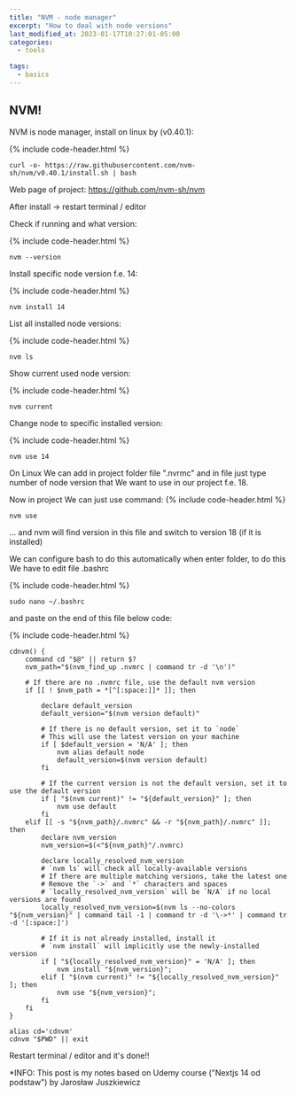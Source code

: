 ```yaml
---
title: "NVM - node manager"
excerpt: "How to deal with node versions"
last_modified_at: 2023-01-17T10:27:01-05:00
categories:
  - tools

tags: 
  - basics
---
```


<!-- short introduction -->
## NVM!

NVM is node manager, install on linux by  (v0.40.1):

{% include code-header.html %}
```
curl -o- https://raw.githubusercontent.com/nvm-sh/nvm/v0.40.1/install.sh | bash
```

Web page of project:
https://github.com/nvm-sh/nvm

After install -> restart terminal / editor

Check if running and what version:

{% include code-header.html %}
```
nvm --version
```

Install specific node version f.e. 14:

{% include code-header.html %}
```
nvm install 14
```

List all installed node versions:

{% include code-header.html %}
```
nvm ls
```

Show current used node version:

{% include code-header.html %}
```
nvm current
```

Change node to specific installed version:

{% include code-header.html %}
```
nvm use 14
```

On Linux We can add in project folder file ".nvrmc" and in file just type number of node version that We want to use in our project f.e. 18.

Now in project We can just use command:
{% include code-header.html %}
```
nvm use
```

... and nvm will find version in this file and switch to version 18 (if it is installed)

We can configure bash to do this automatically when enter folder, to do this We have to edit file .bashrc

{% include code-header.html %}
```
sudo nano ~/.bashrc
```

and paste on the end of this file below code:

{% include code-header.html %}
```
cdnvm() {
    command cd "$@" || return $?
    nvm_path="$(nvm_find_up .nvmrc | command tr -d '\n')"

    # If there are no .nvmrc file, use the default nvm version
    if [[ ! $nvm_path = *[^[:space:]]* ]]; then

        declare default_version
        default_version="$(nvm version default)"

        # If there is no default version, set it to `node`
        # This will use the latest version on your machine
        if [ $default_version = 'N/A' ]; then
            nvm alias default node
            default_version=$(nvm version default)
        fi

        # If the current version is not the default version, set it to use the default version
        if [ "$(nvm current)" != "${default_version}" ]; then
            nvm use default
        fi
    elif [[ -s "${nvm_path}/.nvmrc" && -r "${nvm_path}/.nvmrc" ]]; then
        declare nvm_version
        nvm_version=$(<"${nvm_path}"/.nvmrc)

        declare locally_resolved_nvm_version
        # `nvm ls` will check all locally-available versions
        # If there are multiple matching versions, take the latest one
        # Remove the `->` and `*` characters and spaces
        # `locally_resolved_nvm_version` will be `N/A` if no local versions are found
        locally_resolved_nvm_version=$(nvm ls --no-colors "${nvm_version}" | command tail -1 | command tr -d '\->*' | command tr -d '[:space:]')

        # If it is not already installed, install it
        # `nvm install` will implicitly use the newly-installed version
        if [ "${locally_resolved_nvm_version}" = 'N/A' ]; then
            nvm install "${nvm_version}";
        elif [ "$(nvm current)" != "${locally_resolved_nvm_version}" ]; then
            nvm use "${nvm_version}";
        fi
    fi
}

alias cd='cdnvm'
cdnvm "$PWD" || exit
```

Restart terminal / editor and it's done!!

*INFO: This post is my notes based on Udemy course ("Nextjs 14 od podstaw") by Jarosław Juszkiewicz